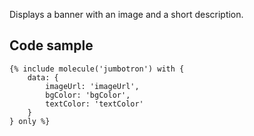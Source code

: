 Displays a banner with an image and a short description.

## Code sample

```
{% include molecule('jumbotron') with {
    data: {
        imageUrl: 'imageUrl',
        bgColor: 'bgColor',
        textColor: 'textColor'
    }
} only %}
```

